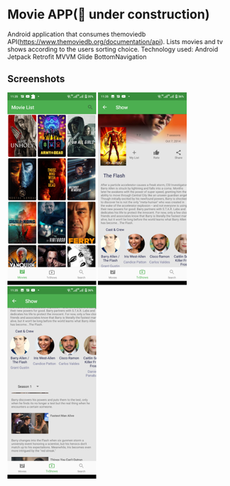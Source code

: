 # Movie APP(🚧 under construction)

Android application that consumes themoviedb API(https://www.themoviedb.org/documentation/api).
Lists movies and tv shows according to the users sorting choice.
Technology used:
Android Jetpack
        Retrofit
        MVVM
        Glide
        BottomNavigation



## Screenshots
<img src="screenshots/1.png" alt="drawing" width="200"/>
<img src="screenshots/2.png" alt="drawing" width="200"/>
<img src="screenshots/3.png" alt="drawing" width="200"/>

  